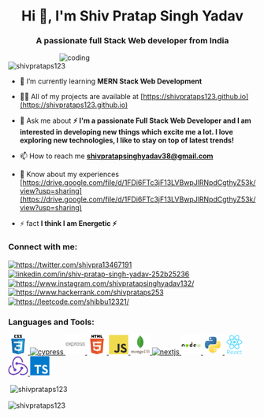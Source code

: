 

<h1 align="center">Hi 👋, I'm Shiv Pratap Singh Yadav</h1>
<h3 align="center">A passionate full Stack Web developer from India</h3>
<img align="right" alt="coding" width="400" src="https://camo.githubusercontent.com/cae12fddd9d6982901d82580bdf321d81fb299141098ca1c2d4891870827bf17/68747470733a2f2f6d69726f2e6d656469756d2e636f6d2f6d61782f313336302f302a37513379765349765f7430696f4a2d5a2e676966"/>

<p align="left"> <img src="https://komarev.com/ghpvc/?username=shivprataps123&label=Profile%20views&color=0e75b6&style=flat" alt="shivprataps123" /> </p>

- 🌱 I’m currently learning **MERN Stack Web Development**

- 👨‍💻 All of my projects are available at [https://shivprataps123.github.io](https://shivprataps123.github.io)

- 💬 Ask me about **⚡ I'm a passionate Full Stack Web Developer and I am interested in developing new things which excite me a lot. I love exploring new technologies, I like to stay on top of latest trends!**

- 📫 How to reach me **shivpratapsinghyadav38@gmail.com**

- 📄 Know about my experiences [https://drive.google.com/file/d/1FDi6FTc3jF13LVBwpJlRNpdCgthyZ53k/view?usp=sharing](https://drive.google.com/file/d/1FDi6FTc3jF13LVBwpJlRNpdCgthyZ53k/view?usp=sharing)

- ⚡ fact **I think I am Energetic ⚡**

<h3 align="left">Connect with me:</h3>
<p align="left">
<a href="https://twitter.com/https://twitter.com/shivpra13467191" target="blank"><img align="center" src="https://raw.githubusercontent.com/rahuldkjain/github-profile-readme-generator/master/src/images/icons/Social/twitter.svg" alt="https://twitter.com/shivpra13467191" height="30" width="40" /></a>
<a href="https://linkedin.com/in/linkedin.com/in/shiv-pratap-singh-yadav-252b25236" target="blank"><img align="center" src="https://raw.githubusercontent.com/rahuldkjain/github-profile-readme-generator/master/src/images/icons/Social/linked-in-alt.svg" alt="linkedin.com/in/shiv-pratap-singh-yadav-252b25236" height="30" width="40" /></a>
<a href="https://instagram.com/https://www.instagram.com/shivpratapsinghyadav132/" target="blank"><img align="center" src="https://raw.githubusercontent.com/rahuldkjain/github-profile-readme-generator/master/src/images/icons/Social/instagram.svg" alt="https://www.instagram.com/shivpratapsinghyadav132/" height="30" width="40" /></a>
<a href="https://www.hackerrank.com/https://www.hackerrank.com/shivprataps253" target="blank"><img align="center" src="https://raw.githubusercontent.com/rahuldkjain/github-profile-readme-generator/master/src/images/icons/Social/hackerrank.svg" alt="https://www.hackerrank.com/shivprataps253" height="30" width="40" /></a>
<a href="https://www.leetcode.com/https://leetcode.com/shibbu12321/" target="blank"><img align="center" src="https://raw.githubusercontent.com/rahuldkjain/github-profile-readme-generator/master/src/images/icons/Social/leet-code.svg" alt="https://leetcode.com/shibbu12321/" height="30" width="40" /></a>
</p>

<h3 align="left">Languages and Tools:</h3>
<p align="left"> <a href="https://www.w3schools.com/css/" target="_blank" rel="noreferrer"> <img src="https://raw.githubusercontent.com/devicons/devicon/master/icons/css3/css3-original-wordmark.svg" alt="css3" width="40" height="40"/> </a> <a href="https://www.cypress.io" target="_blank" rel="noreferrer"> <img src="https://raw.githubusercontent.com/simple-icons/simple-icons/6e46ec1fc23b60c8fd0d2f2ff46db82e16dbd75f/icons/cypress.svg" alt="cypress" width="40" height="40"/> </a> <a href="https://expressjs.com" target="_blank" rel="noreferrer"> <img src="https://raw.githubusercontent.com/devicons/devicon/master/icons/express/express-original-wordmark.svg" alt="express" width="40" height="40"/> </a> <a href="https://www.w3.org/html/" target="_blank" rel="noreferrer"> <img src="https://raw.githubusercontent.com/devicons/devicon/master/icons/html5/html5-original-wordmark.svg" alt="html5" width="40" height="40"/> </a> <a href="https://developer.mozilla.org/en-US/docs/Web/JavaScript" target="_blank" rel="noreferrer"> <img src="https://raw.githubusercontent.com/devicons/devicon/master/icons/javascript/javascript-original.svg" alt="javascript" width="40" height="40"/> </a> <a href="https://www.mongodb.com/" target="_blank" rel="noreferrer"> <img src="https://raw.githubusercontent.com/devicons/devicon/master/icons/mongodb/mongodb-original-wordmark.svg" alt="mongodb" width="40" height="40"/> </a> <a href="https://nextjs.org/" target="_blank" rel="noreferrer"> <img src="https://cdn.worldvectorlogo.com/logos/nextjs-2.svg" alt="nextjs" width="40" height="40"/> </a> <a href="https://nodejs.org" target="_blank" rel="noreferrer"> <img src="https://raw.githubusercontent.com/devicons/devicon/master/icons/nodejs/nodejs-original-wordmark.svg" alt="nodejs" width="40" height="40"/> </a> <a href="https://www.python.org" target="_blank" rel="noreferrer"> <img src="https://raw.githubusercontent.com/devicons/devicon/master/icons/python/python-original.svg" alt="python" width="40" height="40"/> </a> <a href="https://reactjs.org/" target="_blank" rel="noreferrer"> <img src="https://raw.githubusercontent.com/devicons/devicon/master/icons/react/react-original-wordmark.svg" alt="react" width="40" height="40"/> </a> <a href="https://redux.js.org" target="_blank" rel="noreferrer"> <img src="https://raw.githubusercontent.com/devicons/devicon/master/icons/redux/redux-original.svg" alt="redux" width="40" height="40"/> </a> <a href="https://www.typescriptlang.org/" target="_blank" rel="noreferrer"> <img src="https://raw.githubusercontent.com/devicons/devicon/master/icons/typescript/typescript-original.svg" alt="typescript" width="40" height="40"/> </a> </p>



<p>&nbsp;<img align="center" src="https://github-readme-stats.vercel.app/api?username=shivprataps123&show_icons=true&locale=en" alt="shivprataps123" /></p>

<p><img align="center" src="https://github-readme-streak-stats.herokuapp.com/?user=shivprataps123&" alt="shivprataps123" /></p>
